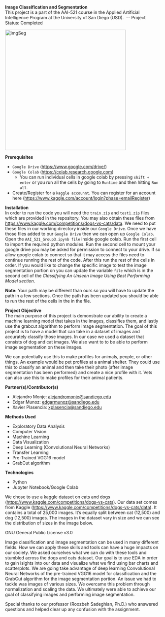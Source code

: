<b>Image Classification and Segmentation</b>
<br>
This project is a part of the AAI-521 course in the Applied Artificial Intelligence Program at the
University of San Diego (USD). 
-- Project Status: Completed

<img width="391" alt="imgSeg" src="https://user-images.githubusercontent.com/105265021/206610278-73d69681-5f71-455a-8794-8de7f0e8b625.png">


<b>Prerequisites</b>
* ```Google Drive``` (https://www.google.com/drive/)
* ```Google Colab``` (https://colab.research.google.com)
  - You can run individual cells in google colab by pressing ```shift + enter``` or you run all the cells by going to ```Runtime``` and then hitting ```Run all```.
* Create/Register for a ```kaggle accounnt```. You can register for an account here (https://www.kaggle.com/account/login?phase=emailRegister)

<b>Installation</b>
<br>
In order to run the code you will need the ```train.zip``` and ```test1.zip``` files which are provided in the repository. You may also obtain these files from https://www.kaggle.com/competitions/dogs-vs-cats/data. We need to put these files in our working directory inside our ```Google Drive```. Once we have those files added to our ```Google Drive``` then we can open up ```Google Colab```. Open the ```AAI_521_Group3.ipynb file``` inside google colab. Run the first cell to import the required python modules. Run the second cell to mount your google drive you may be asked for permission to connect to your drive. If so allow google colab to connect so that it may access the files need to continue running the rest of the code. After this run the rest of the cells in order. If you would like to change the specific image to test the image segmentation portion on you can update the variable ```file``` which is in the second cell of the *Classifying An Unseen Image Using Best Performing Model section*.

<b>Note:</b> Your path may be different than ours so you will have to update the path in a few sections. 
Once the path has been updated you should be able to run the rest of the cells in the in the file. 

<b>Project Objective</b>
<br>
The main purpose of this project is demonstrate our ability to create a machine learning model that takes in the images, classifies them, and lastly use the grabcut algorithm to perform image segmentation. The goal of this project is to have a model that can take in a dataset of images and accurately classify those images. In our case we used a dataset that consists of dog and cat images. We also want to to be able to perform image segmentation on these images.

We can potentially use this to make profiles for animals, people, or other things. An example would be pet profiles at a animal shelter. They could use this to classify an animal and then take their photo (after image segmentation has been performed) and create a nice profile with it. Vets can also use this to make profiles for their animal patients.



<b>Partner(s)/Contributor(s)</b>
* Alejandro Monje: alejandromonje@sandiego.edu
* Edgar Munoz: edgarmunoz@sandiego.edu
* Xavier Plasencia: xplasencia@sandiego.edu  


<b>Methods Used</b>
* Exploratory Data Analysis 
* Computer Vision
* Machine Learning
* Data Visualization
* Deep Learning (Convolutional Neural Networks) 
* Transfer Learning
* Pre-Trained VGG16 model 
* GrabCut algorithm


<b>Technologies</b>
* Python
* Jupyter Notebook/Google Colab

We chose to use a kaggle dataset on cats and dogs (https://www.kaggle.com/competitions/dogs-vs-cats). Our data set comes from Kaggle (https://www.kaggle.com/competitions/dogs-vs-cats/data). It contains a total of 25,000 images. It’s equally split between cat (12,500) and dog (12,500) images. The images in the dataset vary in size and we can see the distribution of sizes in the image below. 

GNU General Public License v3.0

Image classification and image segmentation can be used in many different fields. How we can apply these skills and tools can have a huge impacts on our society. We asked ourselves what we can do with these tools and stumbled across the dogs and cats dataset. Our goal is to use EDA in order to gain isights into our data and visualize what we find using bar charts and scatterplots. We are going take advantage of deep learning Convolutional Neural Networks of the pre-trained VGG16 model for classification and the GrabCut algorithm for the image segmentation portion. An issue we had to tackle was images of various sizes. We overcame this problem through normalization and scaling the data. We ultimately were able to achieve our goal of classifying images and performing image segmentation.
 
Special thanks to our professor (Roozbeh Sadeghian, Ph.D.) who answered questions and helped clear up any confusion with the assignment.

